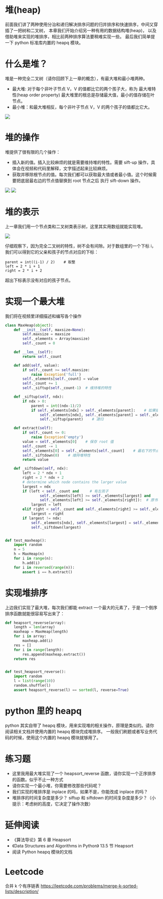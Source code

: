 # 堆(heap)
前面我们讲了两种使用分治和递归解决排序问题的归并排序和快速排序，中间又穿插了一把树和二叉树，
本章我们开始介绍另一种有用的数据结构堆(heap)， 以及借助堆来实现的堆排序，相比前两种排序算法要稍难实现一些。
最后我们简单提一下 python 标准库内置的 heapq 模块。


# 什么是堆？
堆是一种完全二叉树（请你回顾下上一章的概念），有最大堆和最小堆两种。

- 最大堆: 对于每个非叶子节点 V，V 的值都比它的两个孩子大，称为 最大堆特性(heap order property)
最大堆里的根总是存储最大值，最小的值存储在叶节点。
- 最小堆：和最大堆相反，每个非叶子节点 V，V 的两个孩子的值都比它大。

![](./heap.png)

# 堆的操作
堆提供了很有限的几个操作：

- 插入新的值。插入比较麻烦的就是需要维持堆的特性。需要 sift-up 操作，具体会在视频和代码里解释，文字描述起来比较麻烦。
- 获取并移除根节点的值。每次我们都可以获取最大值或者最小值。这个时候需要把底层最右边的节点值替换到 root 节点之后
执行 sift-down 操作。

![](./siftup.png)
![](./siftdown.png)

# 堆的表示
上一章我们用一个节点类和二叉树类表示树，这里其实用数组就能实现堆。

![](heap_array.png)

仔细观察下，因为完全二叉树的特性，树不会有间隙。对于数组里的一个下标 i，我们可以得到它的父亲和孩子的节点对应的下标：

```
parent = int((i-1) / 2)    # 取整
left = 2 * i + 1
right = 2 * i + 2
```
超出下标表示没有对应的孩子节点。

# 实现一个最大堆
我们将在视频里详细描述和编写各个操作

```py
class MaxHeap(object):
    def __init__(self, maxsize=None):
        self.maxsize = maxsize
        self._elements = Array(maxsize)
        self._count = 0

    def __len__(self):
        return self._count

    def add(self, value):
        if self._count >= self.maxsize:
            raise Exception('full')
        self._elements[self._count] = value
        self._count += 1
        self._siftup(self._count-1)  # 维持堆的特性

    def _siftup(self, ndx):
        if ndx > 0:
            parent = int((ndx-1)/2)
            if self._elements[ndx] > self._elements[parent]:    # 如果插入的值大于 parent，一直交换
                self._elements[ndx], self._elements[parent] = self._elements[parent], self._elements[ndx]
                self._siftup(parent)    # 递归

    def extract(self):
        if self._count <= 0:
            raise Exception('empty')
        value = self._elements[0]    # 保存 root 值
        self._count -= 1
        self._elements[0] = self._elements[self._count]    # 最右下的节点放到root后siftDown
        self._siftdown(0)    # 维持堆特性
        return value

    def _siftdown(self, ndx):
        left = 2 * ndx + 1
        right = 2 * ndx + 2
        # determine which node contains the larger value
        largest = ndx
        if (left < self._count and     # 有左孩子
                self._elements[left] >= self._elements[largest] and
                self._elements[left] >= self._elements[right]):  # 原书这个地方没写实际上找的未必是largest
            largest = left
        elif right < self._count and self._elements[right] >= self._elements[largest]:
            largest = right
        if largest != ndx:
            self._elements[ndx], self._elements[largest] = self._elements[largest], self._elements[ndx]
            self._siftdown(largest)


def test_maxheap():
    import random
    n = 5
    h = MaxHeap(n)
    for i in range(n):
        h.add(i)
    for i in reversed(range(n)):
        assert i == h.extract()
```

# 实现堆排序
上边我们实现了最大堆，每次我们都能 extract 一个最大的元素了，于是一个倒序排序函数就能很容易写出来了：

```py
def heapsort_reverse(array):
    length = len(array)
    maxheap = MaxHeap(length)
    for i in array:
        maxheap.add(i)
    res = []
    for i in range(length):
        res.append(maxheap.extract())
    return res


def test_heapsort_reverse():
    import random
    l = list(range(10))
    random.shuffle(l)
    assert heapsort_reverse(l) == sorted(l, reverse=True)
```

# python 里的 heapq
python 其实自带了 heapq 模块，用来实现堆的相关操作，原理是类似的。请你阅读相关文档并使用内置的 heapq 模块完成堆排序。
一般我们刷题或者写业务代码的时候，使用这个内置的 heapq 模块就够用了。

# 练习题

- 这里我用最大堆实现了一个 heapsort_reverse 函数，请你实现一个正序排序的函数。似乎不止一种方式
- 请你实现一个最小堆，你需要修改那些代码呢？
- 我们实现的堆排序是 inplace 的吗，如果不是，你能改成 inplace 的吗？
- 堆排序的时间复杂度是多少？ siftup 和 siftdown 的时间复杂度是多少？（小提示：考虑树的高度，它决定了操作次数）


# 延伸阅读
- 《算法导论》第 6 章 Heapsort
- 《Data Structures and Algorithms in Python》 13.5 节 Heapsort
- 阅读 Python heapq 模块的文档

# Leetcode

合并 k 个有序链表 https://leetcode.com/problems/merge-k-sorted-lists/description/
